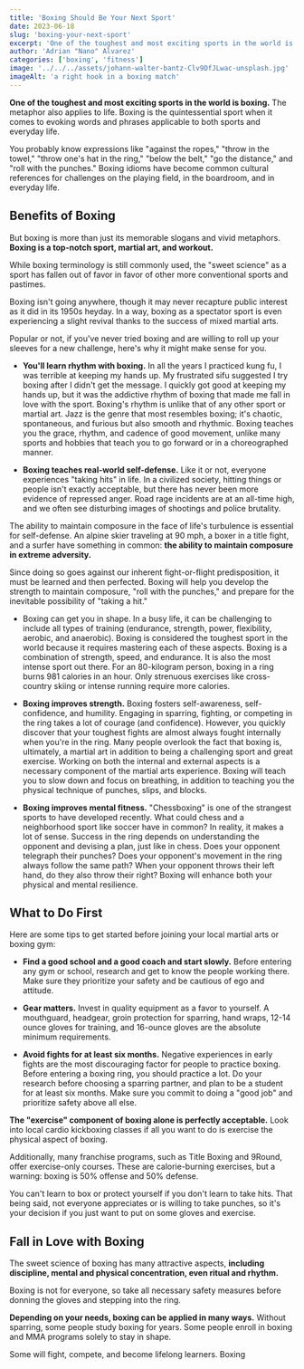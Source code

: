 ```yaml
---
title: 'Boxing Should Be Your Next Sport'
date: 2023-06-18
slug: 'boxing-your-next-sport'
excerpt: 'One of the toughest and most exciting sports in the world is boxing. The metaphor also applies to life.'
author: 'Adrian "Nano" Alvarez'
categories: ['boxing', 'fitness']
image: '../../../assets/johann-walter-bantz-Clv9DfJLwac-unsplash.jpg'
imageAlt: 'a right hook in a boxing match'
---
```


**One of the toughest and most exciting sports in the world is boxing.** The metaphor also applies to life. Boxing is the quintessential sport when it comes to evoking words and phrases applicable to both sports and everyday life.

You probably know expressions like "against the ropes," "throw in the towel," "throw one's hat in the ring," "below the belt," "go the distance," and "roll with the punches." Boxing idioms have become common cultural references for challenges on the playing field, in the boardroom, and in everyday life.

## Benefits of Boxing

But boxing is more than just its memorable slogans and vivid metaphors. **Boxing is a top-notch sport, martial art, and workout.**

While boxing terminology is still commonly used, the "sweet science" as a sport has fallen out of favor in favor of other more conventional sports and pastimes.

Boxing isn't going anywhere, though it may never recapture public interest as it did in its 1950s heyday. In a way, boxing as a spectator sport is even experiencing a slight revival thanks to the success of mixed martial arts.

Popular or not, if you've never tried boxing and are willing to roll up your sleeves for a new challenge, here's why it might make sense for you.

- **You'll learn rhythm with boxing.** In all the years I practiced kung fu, I was terrible at keeping my hands up. My frustrated sifu suggested I try boxing after I didn't get the message. I quickly got good at keeping my hands up, but it was the addictive rhythm of boxing that made me fall in love with the sport. Boxing's rhythm is unlike that of any other sport or martial art. Jazz is the genre that most resembles boxing; it's chaotic, spontaneous, and furious but also smooth and rhythmic. Boxing teaches you the grace, rhythm, and cadence of good movement, unlike many sports and hobbies that teach you to go forward or in a choreographed manner.

- **Boxing teaches real-world self-defense.** Like it or not, everyone experiences "taking hits" in life. In a civilized society, hitting things or people isn't exactly acceptable, but there has never been more evidence of repressed anger. Road rage incidents are at an all-time high, and we often see disturbing images of shootings and police brutality.

The ability to maintain composure in the face of life's turbulence is essential for self-defense. An alpine skier traveling at 90 mph, a boxer in a title fight, and a surfer have something in common: **the ability to maintain composure in extreme adversity.**

Since doing so goes against our inherent fight-or-flight predisposition, it must be learned and then perfected. Boxing will help you develop the strength to maintain composure, "roll with the punches," and prepare for the inevitable possibility of "taking a hit."

- Boxing can get you in shape. In a busy life, it can be challenging to include all types of training (endurance, strength, power, flexibility, aerobic, and anaerobic). Boxing is considered the toughest sport in the world because it requires mastering each of these aspects. Boxing is a combination of strength, speed, and endurance. It is also the most intense sport out there. For an 80-kilogram person, boxing in a ring burns 981 calories in an hour. Only strenuous exercises like cross-country skiing or intense running require more calories.

- **Boxing improves strength.** Boxing fosters self-awareness, self-confidence, and humility. Engaging in sparring, fighting, or competing in the ring takes a lot of courage (and confidence). However, you quickly discover that your toughest fights are almost always fought internally when you're in the ring. Many people overlook the fact that boxing is, ultimately, a martial art in addition to being a challenging sport and great exercise. Working on both the internal and external aspects is a necessary component of the martial arts experience. Boxing will teach you to slow down and focus on breathing, in addition to teaching you the physical technique of punches, slips, and blocks.

- **Boxing improves mental fitness.** "Chessboxing" is one of the strangest sports to have developed recently. What could chess and a neighborhood sport like soccer have in common? In reality, it makes a lot of sense. Success in the ring depends on understanding the opponent and devising a plan, just like in chess. Does your opponent telegraph their punches? Does your opponent's movement in the ring always follow the same path? When your opponent throws their left hand, do they also throw their right? Boxing will enhance both your physical and mental resilience.

## What to Do First

Here are some tips to get started before joining your local martial arts or boxing gym:

- **Find a good school and a good coach and start slowly.** Before entering any gym or school, research and get to know the people working there. Make sure they prioritize your safety and be cautious of ego and attitude.

- **Gear matters.** Invest in quality equipment as a favor to yourself. A mouthguard, headgear, groin protection for sparring, hand wraps, 12-14 ounce gloves for training, and 16-ounce gloves are the absolute minimum requirements.

- **Avoid fights for at least six months.** Negative experiences in early fights are the most discouraging factor for people to practice boxing. Before entering a boxing ring, you should practice a lot. Do your research before choosing a sparring partner, and plan to be a student for at least six months. Make sure you commit to doing a "good job" and prioritize safety above all else.

**The "exercise" component of boxing alone is perfectly acceptable.** Look into local cardio kickboxing classes if all you want to do is exercise the physical aspect of boxing.

Additionally, many franchise programs, such as Title Boxing and 9Round, offer exercise-only courses. These are calorie-burning exercises, but a warning: boxing is 50% offense and 50% defense.

You can't learn to box or protect yourself if you don't learn to take hits. That being said, not everyone appreciates or is willing to take punches, so it's your decision if you just want to put on some gloves and exercise.

## Fall in Love with Boxing

The sweet science of boxing has many attractive aspects, **including discipline, mental and physical concentration, even ritual and rhythm.**

Boxing is not for everyone, so take all necessary safety measures before donning the gloves and stepping into the ring.

**Depending on your needs, boxing can be applied in many ways.** Without sparring, some people study boxing for years. Some people enroll in boxing and MMA programs solely to stay in shape.

Some will fight, compete, and become lifelong learners. Boxing
